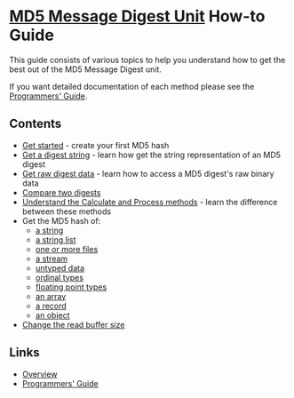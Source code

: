 # [MD5 Message Digest Unit](../MD5.md) How-to Guide

This guide consists of various topics to help you understand how to get the best out of the MD5 Message Digest unit.

If you want detailed documentation of each method please see the [Programmers' Guide](./API.md).

## Contents

* [Get started](./HowTo/GetStarted.md) - create your first MD5 hash
* [Get a digest string](./HowTo/GetDigestAsString.md) - learn how get the string representation of an MD5 digest
* [Get raw digest data](./HowTo/GetDigestData.md) - learn how to access a MD5 digest's raw binary data
* [Compare two digests](./HowTo/CompareDigests.md)
* [Understand the Calculate and Process methods](./HowTo/UseCalculateAndProcess.md) - learn the difference between these methods
* Get the MD5 hash of:
    * [a string](./HowTo/HashString.md)
    * [a string list](./HowTo/HashStringList.md)
    * [one or more files](./HowTo/HashFile.md)
    * [a stream](./HowTo/HashStream.md)
    * [untyped data](./HowTo/HashUntypedData.md)
    * [ordinal types](./HowTo/HashOrdinalTypes.md)
    * [floating point types](./HowTo/HashFloatTypes.md)
    * [an array](./HowTo/HashArray.md)
    * [a record](./HowTo/HashRecord.md)
    * [an object](./HowTo/HashObject.md)
* [Change the read buffer size](./HowTo/ChangeReadBufferSize.md)

## Links

* [Overview](./Overview.md)
* [Programmers' Guide](./API.md)
